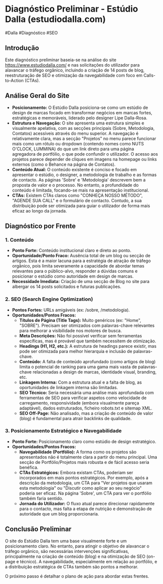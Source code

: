 # Diagnóstico Preliminar - Estúdio Dalla (estudiodalla.com)


#Dalla #Diagnóstico #SEO
## Introdução

Este diagnóstico preliminar baseia-se na análise do site https://www.estudiodalla.com/ e nas solicitações do utilizador para alavancar o tráfego orgânico, incluindo a criação de 14 posts de blog, reestruturação de SEO e otimização da navegabilidade com foco em Calls-to-Action (CTAs).

## Análise Geral do Site

*   **Posicionamento:** O Estúdio Dalla posiciona-se como um estúdio de design de marcas focado em transformar negócios em marcas fortes, estratégicas e memoráveis, liderado pelo designer Lipe Dalla-Rosa.
*   **Estrutura e Navegação:** O site apresenta uma estrutura simples e visualmente apelativa, com as secções principais (Sobre, Metodologia, Contatos) acessíveis através do menu superior. A navegação é relativamente clara, mas a secção "Projetos" no menu parece funcionar mais como um rótulo ou dropdown (contendo nomes como NUTS O'CLOCK, LUMMINA) do que um link direto para uma página agregadora de portfólio, o que pode confundir o utilizador. O acesso aos projetos parece depender de cliques em imagens na homepage ou links externos (como o Behance na página de Contatos).
*   **Conteúdo Atual:** O conteúdo existente é conciso e focado em apresentar o estúdio, o designer, a metodologia de trabalho e as formas de contacto. As páginas 'Sobre' e 'Metodologia' descrevem bem a proposta de valor e o processo. No entanto, a profundidade do conteúdo é limitada, focando-se mais na apresentação institucional.
*   **CTAs:** Existem CTAs claros como "CONHEÇA NOSSO MÉTODO", "AGENDE SUA CALL" e o formulário de contacto. Contudo, a sua distribuição pode ser otimizada para guiar o utilizador de forma mais eficaz ao longo da jornada.

## Diagnóstico por Frente

### 1. Conteúdo

*   **Ponto Forte:** Conteúdo institucional claro e direto ao ponto.
*   **Oportunidade/Ponto Fraco:** Ausência total de um blog ou secção de artigos. Esta é a maior lacuna para a estratégia de atração de tráfego orgânico, pois limita severamente a capacidade de abordar temas relevantes para o público-alvo, responder a dúvidas comuns e posicionar o estúdio como autoridade em design de marcas.
*   **Necessidade Imediata:** Criação de uma secção de Blog no site para albergar os 14 posts solicitados e futuras publicações.

### 2. SEO (Search Engine Optimization)

*   **Pontos Fortes:** URLs amigáveis (ex: /sobre, /metodologia).
*   **Oportunidades/Pontos Fracos:**
    *   **Títulos de Página (Title Tags):** Muito genéricos (ex: "Home", "SOBRE"). Precisam ser otimizados com palavras-chave relevantes para melhorar a visibilidade nos motores de busca.
    *   **Meta Descrições:** Não foi possível verificar sem ferramentas específicas, mas é provável que também necessitem de otimização.
    *   **Headings (H1, H2, etc.):** A estrutura de headings parece existir, mas pode ser otimizada para melhor hierarquia e inclusão de palavras-chave.
    *   **Conteúdo:** A falta de conteúdo aprofundado (como artigos de blog) limita o potencial de ranking para uma gama mais vasta de palavras-chave relacionadas a design de marcas, identidade visual, branding, etc.
    *   **Linkagem Interna:** Com a estrutura atual e a falta de blog, as oportunidades de linkagem interna são limitadas.
    *   **SEO Técnico:** Seria necessária uma análise mais aprofundada com ferramentas de SEO para verificar aspetos como velocidade de carregamento, responsividade (embora visualmente pareça adaptável), dados estruturados, ficheiro robots.txt e sitemap XML.
    *   **SEO Off-Page:** Não analisado, mas a criação de conteúdo de valor (blog) é fundamental para atrair backlinks de qualidade.

### 3. Posicionamento Estratégico e Navegabilidade

*   **Ponto Forte:** Posicionamento claro como estúdio de design estratégico.
*   **Oportunidades/Pontos Fracos:**
    *   **Navegabilidade (Portfólio):** A forma como os projetos são apresentados não é totalmente clara a partir do menu principal. Uma secção de Portfólio/Projetos mais robusta e de fácil acesso seria benéfica.
    *   **CTAs Estratégicos:** Embora existam CTAs, poderiam ser incorporados em mais pontos estratégicos. Por exemplo, após a descrição da metodologia, um CTA para "Ver projetos que usaram esta metodologia" ou "Discutir como aplicar ao seu negócio" poderia ser eficaz. Na página 'Sobre', um CTA para ver o portfólio também faria sentido.
    *   **Jornada do Utilizador:** O fluxo atual parece direcionar rapidamente para o contacto, mas falta a etapa de nutrição e demonstração de autoridade que um blog proporcionaria.

## Conclusão Preliminar

O site do Estúdio Dalla tem uma base visualmente forte e um posicionamento claro. No entanto, para atingir o objetivo de alavancar o tráfego orgânico, são necessárias intervenções significativas, principalmente na criação de conteúdo (blog) e na otimização de SEO (on-page e técnico). A navegabilidade, especialmente em relação ao portfólio, e a distribuição estratégica de CTAs também são pontos a melhorar.

O próximo passo é detalhar o plano de ação para abordar estas frentes.

